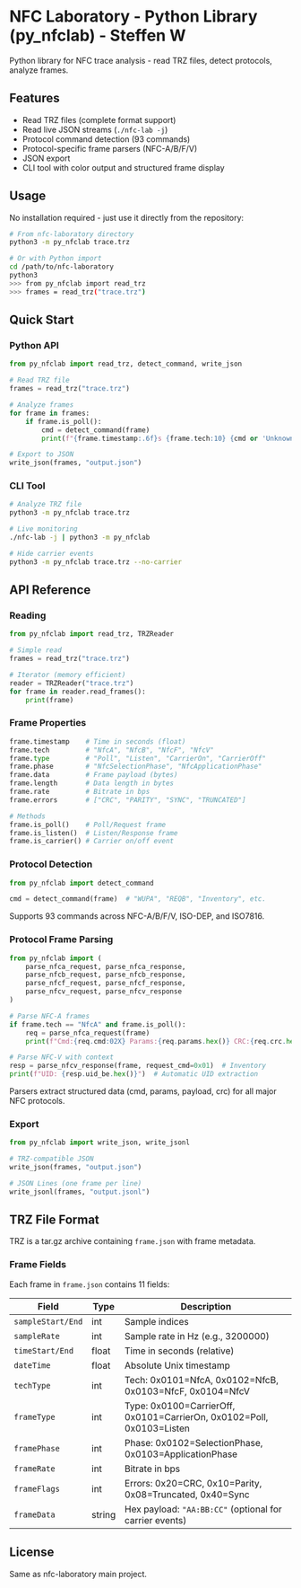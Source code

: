 # NFC Laboratory - Python Library (py_nfclab) - Steffen W

Python library for NFC trace analysis - read TRZ files, detect protocols, analyze frames.

## Features

- Read TRZ files (complete format support)
- Read live JSON streams (`./nfc-lab -j`)
- Protocol command detection (93 commands)
- Protocol-specific frame parsers (NFC-A/B/F/V)
- JSON export
- CLI tool with color output and structured frame display

## Usage

No installation required - just use it directly from the repository:

```bash
# From nfc-laboratory directory
python3 -m py_nfclab trace.trz

# Or with Python import
cd /path/to/nfc-laboratory
python3
>>> from py_nfclab import read_trz
>>> frames = read_trz("trace.trz")
```

## Quick Start

### Python API

```python
from py_nfclab import read_trz, detect_command, write_json

# Read TRZ file
frames = read_trz("trace.trz")

# Analyze frames
for frame in frames:
    if frame.is_poll():
        cmd = detect_command(frame)
        print(f"{frame.timestamp:.6f}s {frame.tech:10} {cmd or 'Unknown':15} {frame.data.hex()}")

# Export to JSON
write_json(frames, "output.json")
```

### CLI Tool

```bash
# Analyze TRZ file
python3 -m py_nfclab trace.trz

# Live monitoring
./nfc-lab -j | python3 -m py_nfclab

# Hide carrier events
python3 -m py_nfclab trace.trz --no-carrier
```

## API Reference

### Reading

```python
from py_nfclab import read_trz, TRZReader

# Simple read
frames = read_trz("trace.trz")

# Iterator (memory efficient)
reader = TRZReader("trace.trz")
for frame in reader.read_frames():
    print(frame)
```

### Frame Properties

```python
frame.timestamp    # Time in seconds (float)
frame.tech         # "NfcA", "NfcB", "NfcF", "NfcV"
frame.type         # "Poll", "Listen", "CarrierOn", "CarrierOff"
frame.phase        # "NfcSelectionPhase", "NfcApplicationPhase"
frame.data         # Frame payload (bytes)
frame.length       # Data length in bytes
frame.rate         # Bitrate in bps
frame.errors       # ["CRC", "PARITY", "SYNC", "TRUNCATED"]

# Methods
frame.is_poll()    # Poll/Request frame
frame.is_listen()  # Listen/Response frame
frame.is_carrier() # Carrier on/off event
```

### Protocol Detection

```python
from py_nfclab import detect_command

cmd = detect_command(frame)  # "WUPA", "REQB", "Inventory", etc.
```

Supports 93 commands across NFC-A/B/F/V, ISO-DEP, and ISO7816.

### Protocol Frame Parsing

```python
from py_nfclab import (
    parse_nfca_request, parse_nfca_response,
    parse_nfcb_request, parse_nfcb_response,
    parse_nfcf_request, parse_nfcf_response,
    parse_nfcv_request, parse_nfcv_response
)

# Parse NFC-A frames
if frame.tech == "NfcA" and frame.is_poll():
    req = parse_nfca_request(frame)
    print(f"Cmd:{req.cmd:02X} Params:{req.params.hex()} CRC:{req.crc.hex()}")

# Parse NFC-V with context
resp = parse_nfcv_response(frame, request_cmd=0x01)  # Inventory
print(f"UID: {resp.uid_be.hex()}")  # Automatic UID extraction
```

Parsers extract structured data (cmd, params, payload, crc) for all major NFC protocols.

### Export

```python
from py_nfclab import write_json, write_jsonl

# TRZ-compatible JSON
write_json(frames, "output.json")

# JSON Lines (one frame per line)
write_jsonl(frames, "output.jsonl")
```

## TRZ File Format

TRZ is a tar.gz archive containing `frame.json` with frame metadata.

### Frame Fields

Each frame in `frame.json` contains 11 fields:

| Field | Type | Description |
|-------|------|-------------|
| `sampleStart/End` | int | Sample indices |
| `sampleRate` | int | Sample rate in Hz (e.g., 3200000) |
| `timeStart/End` | float | Time in seconds (relative) |
| `dateTime` | float | Absolute Unix timestamp |
| `techType` | int | Tech: 0x0101=NfcA, 0x0102=NfcB, 0x0103=NfcF, 0x0104=NfcV |
| `frameType` | int | Type: 0x0100=CarrierOff, 0x0101=CarrierOn, 0x0102=Poll, 0x0103=Listen |
| `framePhase` | int | Phase: 0x0102=SelectionPhase, 0x0103=ApplicationPhase |
| `frameRate` | int | Bitrate in bps |
| `frameFlags` | int | Errors: 0x20=CRC, 0x10=Parity, 0x08=Truncated, 0x40=Sync |
| `frameData` | string | Hex payload: `"AA:BB:CC"` (optional for carrier events) |

## License

Same as nfc-laboratory main project.
